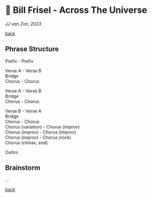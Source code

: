 🔮  Bill Frisel - Across The Universe
=====================================

*JJ van Zon, 2023*

[back](./README.md)


Phrase Structure
----------------

Prefix - Prefix

Verse A - Verse B  
Bridge  
Chorus - Chorus  

Verse A - Verse B  
Bridge  
Chorus - Chorus  

Verse B - Verse A  
Bridge  
Chorus - Chorus  
Chorus (variation) - Chorus (improv)  
Chorus (improv) - Chorus (improv)  
Chorus (improv) - Chorus (rock)  
Chorus (climax, end)  

Outtro  


Brainstorm
----------

...

[back](./README.md)
